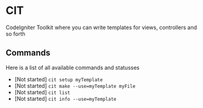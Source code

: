 # CIT
CodeIgniter Toolkit where you can write templates for views, controllers and so forth

## Commands
Here is a list of all available commands and statusses
 - [Not started] `cit setup myTemplate`
 - [Not started] `cit make --use=myTemplate myFile`
 - [Not started] `cit list`
 - [Not started] `cit info --use=myTemplate`